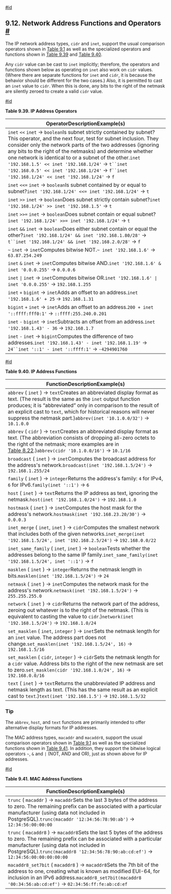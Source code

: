 [#id](#FUNCTIONS-NET)

## 9.12. Network Address Functions and Operators [#](#FUNCTIONS-NET)

The IP network address types, `cidr` and `inet`, support the usual comparison operators shown in [Table 9.1](functions-comparison#FUNCTIONS-COMPARISON-OP-TABLE) as well as the specialized operators and functions shown in [Table 9.39](functions-net#CIDR-INET-OPERATORS-TABLE) and [Table 9.40](functions-net#CIDR-INET-FUNCTIONS-TABLE).

Any `cidr` value can be cast to `inet` implicitly; therefore, the operators and functions shown below as operating on `inet` also work on `cidr` values. (Where there are separate functions for `inet` and `cidr`, it is because the behavior should be different for the two cases.) Also, it is permitted to cast an `inet` value to `cidr`. When this is done, any bits to the right of the netmask are silently zeroed to create a valid `cidr` value.

[#id](#CIDR-INET-OPERATORS-TABLE)

**Table 9.39. IP Address Operators**

| OperatorDescriptionExample(s)                                                                                                                                                                                                                                                                                                                                                                                                                                                 |
| ----------------------------------------------------------------------------------------------------------------------------------------------------------------------------------------------------------------------------------------------------------------------------------------------------------------------------------------------------------------------------------------------------------------------------------------------------------------------------- |
| `inet` `<<` `inet` → `boolean`Is subnet strictly contained by subnet? This operator, and the next four, test for subnet inclusion. They consider only the network parts of the two addresses (ignoring any bits to the right of the netmasks) and determine whether one network is identical to or a subnet of the other.`inet '192.168.1.5' << inet '192.168.1/24'` → `t``inet '192.168.0.5' << inet '192.168.1/24'` → `f``inet '192.168.1/24' << inet '192.168.1/24'` → `f` |
| `inet` `<<=` `inet` → `boolean`Is subnet contained by or equal to subnet?`inet '192.168.1/24' <<= inet '192.168.1/24'` → `t`                                                                                                                                                                                                                                                                                                                                                  |
| `inet` `>>` `inet` → `boolean`Does subnet strictly contain subnet?`inet '192.168.1/24' >> inet '192.168.1.5'` → `t`                                                                                                                                                                                                                                                                                                                                                           |
| `inet` `>>=` `inet` → `boolean`Does subnet contain or equal subnet?`inet '192.168.1/24' >>= inet '192.168.1/24'` → `t`                                                                                                                                                                                                                                                                                                                                                        |
| `inet` `&&` `inet` → `boolean`Does either subnet contain or equal the other?`inet '192.168.1/24' && inet '192.168.1.80/28'` → `t``inet '192.168.1/24' && inet '192.168.2.0/28'` → `f`                                                                                                                                                                                                                                                                                         |
| `~` `inet` → `inet`Computes bitwise NOT.`~ inet '192.168.1.6'` → `63.87.254.249`                                                                                                                                                                                                                                                                                                                                                                                              |
| `inet` `&` `inet` → `inet`Computes bitwise AND.`inet '192.168.1.6' & inet '0.0.0.255'` → `0.0.0.6`                                                                                                                                                                                                                                                                                                                                                                            |
| `inet` `\|` `inet` → `inet`Computes bitwise OR.`inet '192.168.1.6' \| inet '0.0.0.255'` → `192.168.1.255`                                                                                                                                                                                                                                                                                                                                                                     |
| `inet` `+` `bigint` → `inet`Adds an offset to an address.`inet '192.168.1.6' + 25` → `192.168.1.31`                                                                                                                                                                                                                                                                                                                                                                           |
| `bigint` `+` `inet` → `inet`Adds an offset to an address.`200 + inet '::ffff:fff0:1'` → `::ffff:255.240.0.201`                                                                                                                                                                                                                                                                                                                                                                |
| `inet` `-` `bigint` → `inet`Subtracts an offset from an address.`inet '192.168.1.43' - 36` → `192.168.1.7`                                                                                                                                                                                                                                                                                                                                                                    |
| `inet` `-` `inet` → `bigint`Computes the difference of two addresses.`inet '192.168.1.43' - inet '192.168.1.19'` → `24``inet '::1' - inet '::ffff:1'` → `-4294901760`                                                                                                                                                                                                                                                                                                         |


[#id](#CIDR-INET-FUNCTIONS-TABLE)

**Table 9.40. IP Address Functions**

| FunctionDescriptionExample(s)                                                                                                                                                                                                                                                                                                                   |
| ----------------------------------------------------------------------------------------------------------------------------------------------------------------------------------------------------------------------------------------------------------------------------------------------------------------------------------------------- |
| `abbrev` ( `inet` ) → `text`Creates an abbreviated display format as text. (The result is the same as the `inet` output function produces; it is “abbreviated” only in comparison to the result of an explicit cast to `text`, which for historical reasons will never suppress the netmask part.)`abbrev(inet '10.1.0.0/32')` → `10.1.0.0` |
| `abbrev` ( `cidr` ) → `text`Creates an abbreviated display format as text. (The abbreviation consists of dropping all-zero octets to the right of the netmask; more examples are in [Table 8.22](datatype-net-types#DATATYPE-NET-CIDR-TABLE).)`abbrev(cidr '10.1.0.0/16')` → `10.1/16`                                                     |
| `broadcast` ( `inet` ) → `inet`Computes the broadcast address for the address's network.`broadcast(inet '192.168.1.5/24')` → `192.168.1.255/24`                                                                                                                                                                                             |
| `family` ( `inet` ) → `integer`Returns the address's family: `4` for IPv4, `6` for IPv6.`family(inet '::1')` → `6`                                                                                                                                                                                                                          |
| `host` ( `inet` ) → `text`Returns the IP address as text, ignoring the netmask.`host(inet '192.168.1.0/24')` → `192.168.1.0`                                                                                                                                                                                                                |
| `hostmask` ( `inet` ) → `inet`Computes the host mask for the address's network.`hostmask(inet '192.168.23.20/30')` → `0.0.0.3`                                                                                                                                                                                                              |
| `inet_merge` ( `inet`, `inet` ) → `cidr`Computes the smallest network that includes both of the given networks.`inet_merge(inet '192.168.1.5/24', inet '192.168.2.5/24')` → `192.168.0.0/22`                                                                                                                                                |
| `inet_same_family` ( `inet`, `inet` ) → `boolean`Tests whether the addresses belong to the same IP family.`inet_same_family(inet '192.168.1.5/24', inet '::1')` → `f`                                                                                                                                                                       |
| `masklen` ( `inet` ) → `integer`Returns the netmask length in bits.`masklen(inet '192.168.1.5/24')` → `24`                                                                                                                                                                                                                                  |
| `netmask` ( `inet` ) → `inet`Computes the network mask for the address's network.`netmask(inet '192.168.1.5/24')` → `255.255.255.0`                                                                                                                                                                                                         |
| `network` ( `inet` ) → `cidr`Returns the network part of the address, zeroing out whatever is to the right of the netmask. (This is equivalent to casting the value to `cidr`.)`network(inet '192.168.1.5/24')` → `192.168.1.0/24`                                                                                                          |
| `set_masklen` ( `inet`, `integer` ) → `inet`Sets the netmask length for an `inet` value. The address part does not change.`set_masklen(inet '192.168.1.5/24', 16)` → `192.168.1.5/16`                                                                                                                                                       |
| `set_masklen` ( `cidr`, `integer` ) → `cidr`Sets the netmask length for a `cidr` value. Address bits to the right of the new netmask are set to zero.`set_masklen(cidr '192.168.1.0/24', 16)` → `192.168.0.0/16`                                                                                                                                |
| `text` ( `inet` ) → `text`Returns the unabbreviated IP address and netmask length as text. (This has the same result as an explicit cast to `text`.)`text(inet '192.168.1.5')` → `192.168.1.5/32`                                                                                                                                           |


### Tip

The `abbrev`, `host`, and `text` functions are primarily intended to offer alternative display formats for IP addresses.

The MAC address types, `macaddr` and `macaddr8`, support the usual comparison operators shown in [Table 9.1](functions-comparison#FUNCTIONS-COMPARISON-OP-TABLE) as well as the specialized functions shown in [Table 9.41](functions-net#MACADDR-FUNCTIONS-TABLE). In addition, they support the bitwise logical operators `~`, `&` and `|` (NOT, AND and OR), just as shown above for IP addresses.

[#id](#MACADDR-FUNCTIONS-TABLE)

**Table 9.41. MAC Address Functions**

| FunctionDescriptionExample(s)                                                                                                                                                                                                                                          |
| ---------------------------------------------------------------------------------------------------------------------------------------------------------------------------------------------------------------------------------------------------------------------- |
| `trunc` ( `macaddr` ) → `macaddr`Sets the last 3 bytes of the address to zero. The remaining prefix can be associated with a particular manufacturer (using data not included in PostgreSQL).`trunc(macaddr '12:34:56:78:90:ab')` → `12:34:56:00:00:00`            |
| `trunc` ( `macaddr8` ) → `macaddr8`Sets the last 5 bytes of the address to zero. The remaining prefix can be associated with a particular manufacturer (using data not included in PostgreSQL).`trunc(macaddr8 '12:34:56:78:90:ab:cd:ef')` → `12:34:56:00:00:00:00:00` |
| `macaddr8_set7bit` ( `macaddr8` ) → `macaddr8`Sets the 7th bit of the address to one, creating what is known as modified EUI-64, for inclusion in an IPv6 address.`macaddr8_set7bit(macaddr8 '00:34:56:ab:cd:ef')` → `02:34:56:ff:fe:ab:cd:ef`                     |